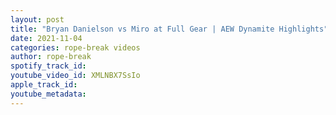 ```yaml
---
layout: post
title: "Bryan Danielson vs Miro at Full Gear | AEW Dynamite Highlights"
date: 2021-11-04
categories: rope-break videos
author: rope-break
spotify_track_id: 
youtube_video_id: XMLNBX7SsIo
apple_track_id: 
youtube_metadata: 
---
```

